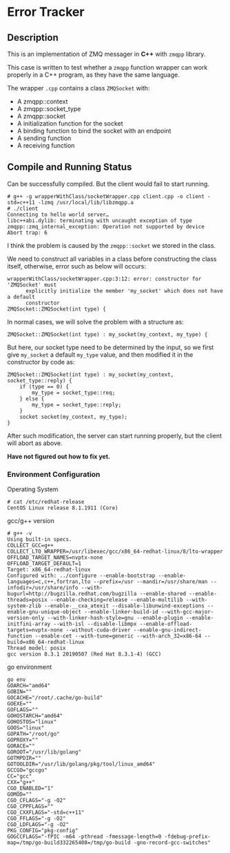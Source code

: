 Error Tracker
======================================
## Description ##
This is an implementation of ZMQ messager in **C++** with `zmqpp` library.

This case is written to test whether a `zmqpp` function wrapper can work properly in a C++ program, as they have the same language.

The wrapper `.cpp` contains a class `ZMQSocket` with:
* A zmqpp::context
* A zmqpp::socket_type
* A zmqpp::socket
* A initialization function for the socket
* A binding function to bind the socket with an endpoint
* A sending function
* A receiving function

## Compile and Running Status ##
Can be successfully compiled. But the client would fail to start running.
```
# g++ -g wrapperWithClass/socketWrapper.cpp client.cpp -o client -std=c++11 -lzmq /usr/local/lib/libzmqpp.a
# ./client
Connecting to hello world server…
libc++abi.dylib: terminating with uncaught exception of type zmqpp::zmq_internal_exception: Operation not supported by device
Abort trap: 6
```
I think the problem is caused by the `zmqpp::socket` we stored in the class. 

We need to construct all variables in a class before constructing the class itself, otherwise, error such as below will occurs:
```
wrapperWithClass/socketWrapper.cpp:3:12: error: constructor for 'ZMQSocket' must
      explicitly initialize the member 'my_socket' which does not have a default
      constructor
ZMQSocket::ZMQSocket(int type) {
```
In normal cases, we will solve the problem with a structure as:
```
ZMQSocket::ZMQSocket(int type) : my_socket(my_context, my_type) {
```
But here, our socket type need to be determined by the input, so we first give `my_socket` a default `my_type` value, and then modified it in the constructor by code as:
```
ZMQSocket::ZMQSocket(int type) : my_socket(my_context, socket_type::reply) {
    if (type == 0) {
		my_type = socket_type::req;
	} else {
		my_type = socket_type::reply;
	}
    socket socket(my_context, my_type);
}
```
After such modification, the server can start running properly, but the client will abort as above.

**Have not figured out how to fix yet.**

### Environment Configuration ###
Operating System
```
# cat /etc/redhat-release
CentOS Linux release 8.1.1911 (Core) 
```

gcc/g++ version
```
# g++ -v
Using built-in specs.
COLLECT_GCC=g++
COLLECT_LTO_WRAPPER=/usr/libexec/gcc/x86_64-redhat-linux/8/lto-wrapper
OFFLOAD_TARGET_NAMES=nvptx-none
OFFLOAD_TARGET_DEFAULT=1
Target: x86_64-redhat-linux
Configured with: ../configure --enable-bootstrap --enable-languages=c,c++,fortran,lto --prefix=/usr --mandir=/usr/share/man --infodir=/usr/share/info --with-bugurl=http://bugzilla.redhat.com/bugzilla --enable-shared --enable-threads=posix --enable-checking=release --enable-multilib --with-system-zlib --enable-__cxa_atexit --disable-libunwind-exceptions --enable-gnu-unique-object --enable-linker-build-id --with-gcc-major-version-only --with-linker-hash-style=gnu --enable-plugin --enable-initfini-array --with-isl --disable-libmpx --enable-offload-targets=nvptx-none --without-cuda-driver --enable-gnu-indirect-function --enable-cet --with-tune=generic --with-arch_32=x86-64 --build=x86_64-redhat-linux
Thread model: posix
gcc version 8.3.1 20190507 (Red Hat 8.3.1-4) (GCC) 
```
go environment
```
go env
GOARCH="amd64"
GOBIN=""
GOCACHE="/root/.cache/go-build"
GOEXE=""
GOFLAGS=""
GOHOSTARCH="amd64"
GOHOSTOS="linux"
GOOS="linux"
GOPATH="/root/go"
GOPROXY=""
GORACE=""
GOROOT="/usr/lib/golang"
GOTMPDIR=""
GOTOOLDIR="/usr/lib/golang/pkg/tool/linux_amd64"
GCCGO="gccgo"
CC="gcc"
CXX="g++"
CGO_ENABLED="1"
GOMOD=""
CGO_CFLAGS="-g -O2"
CGO_CPPFLAGS=""
CGO_CXXFLAGS="-std=c++11"
CGO_FFLAGS="-g -O2"
CGO_LDFLAGS="-g -O2"
PKG_CONFIG="pkg-config"
GOGCCFLAGS="-fPIC -m64 -pthread -fmessage-length=0 -fdebug-prefix-map=/tmp/go-build332265408=/tmp/go-build -gno-record-gcc-switches"
```

